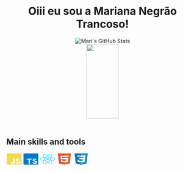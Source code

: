 <h1  align="center"> Oiii eu sou a Mariana Negrão Trancoso!</h1>


 <div align="center">  
  <img width="49%" height="195px" src="https://github-readme-stats.vercel.app/api?username=mari-trancoso&show_icons=true&count_private=true&hide_border=true&title_color=00bfbf&icon_color=00bfbf&text_color=c9d1d9&bg_color=0d1117" alt="Mari´s GitHub Stats"
  <img width="41%" height="195px" src="https://github-readme-stats.vercel.app/api/top-langs/?username=mari-trancoso&layout=compact&hide_border=true&title_color=00bfbf&text_color=00bfbf&bg_color=0d1117" />
  
</div>

 <div align="center">  
 <img width="41%" height="195px" src="https://github-readme-stats.vercel.app/api/top-langs/?username=mari-trancoso&layout=compact" />
 </div>
 
 <div style="display: inline_block"><br>
 <h2>Main skills and tools</h2>
  <img align="center" alt="Js" height="30" width="40" src="https://raw.githubusercontent.com/devicons/devicon/master/icons/javascript/javascript-plain.svg">
  <img align="center" alt="Ts" height="30" width="40" src="https://raw.githubusercontent.com/devicons/devicon/master/icons/typescript/typescript-plain.svg">
  <img align="center" alt="React" height="30" width="40" src="https://raw.githubusercontent.com/devicons/devicon/master/icons/react/react-original.svg">
  <img align="center" alt="HTML" height="30" width="40" src="https://raw.githubusercontent.com/devicons/devicon/master/icons/html5/html5-original.svg">
  <img align="center" alt="CSS" height="30" width="40" src="https://raw.githubusercontent.com/devicons/devicon/master/icons/css3/css3-original.svg">
  
</div>






  

